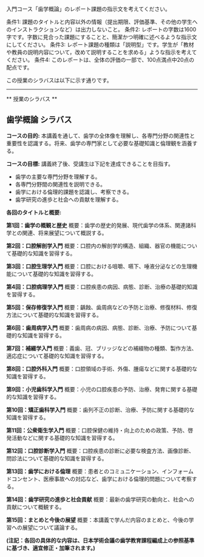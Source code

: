 入門コース「歯学概論」のレポート課題の指示文を考えてください。

条件1: 課題のタイトルと内容以外の情報（提出期限、評価基準、その他の学生へのインストラクションなど）は出力しないこと。
条件2: レポートの字数は1600字です。字数に見合った課題にすることと、簡潔かつ明確に述べるような指示文にしてください。
条件3: レポート課題の種類は「説明型」です。学生が「教材や教員の説明内容について，改めて説明することを求める」ような指示を考えてください。
条件4: このレポートは、全体の評価の一部で、100点満点中20点の配点です。

この授業のシラバスは以下に示す通りです。

---------------------------------------
** 授業のシラバス **
## 歯学概論 シラバス

**コースの目的:** 本講義を通して、歯学の全体像を理解し、各専門分野の関連性と重要性を認識する。将来、歯学の専門家として必要な基礎知識と倫理観を涵養する。

**コースの目標:**  講義終了後、受講生は下記を達成できることを目指す。
* 歯学の主要な専門分野を理解する。
* 各専門分野間の関連性を説明できる。
* 歯学における倫理的課題を認識し、考察できる。
* 歯学研究の進歩と社会への貢献を理解する。


**各回のタイトルと概要:**

**第1回：歯学の概観と歴史**
概要：歯学の歴史的発展、現代歯学の体系、関連諸科学との関連、将来展望について概説する。

**第2回：口腔解剖学入門**
概要：口腔内の解剖学的構造、組織、器官の機能について基礎的な知識を習得する。

**第3回：口腔生理学入門**
概要：口腔における咀嚼、嚥下、唾液分泌などの生理機能について基礎的な知識を習得する。

**第4回：口腔病理学入門**
概要：口腔疾患の病因、病態、診断、治療の基礎的知識を習得する。

**第5回：保存修復学入門**
概要：齲蝕、歯周病などの予防と治療、修復材料、修復方法について基礎的な知識を習得する。

**第6回：歯周病学入門**
概要：歯周病の病因、病態、診断、治療、予防について基礎的な知識を習得する。

**第7回：補綴学入門**
概要：義歯、冠、ブリッジなどの補綴物の種類、製作方法、適応症について基礎的な知識を習得する。

**第8回：口腔外科入門**
概要：口腔領域の手術、外傷、腫瘍などに関する基礎的な知識を習得する。

**第9回：小児歯科学入門**
概要：小児の口腔疾患の予防、治療、発育に関する基礎的な知識を習得する。

**第10回：矯正歯科学入門**
概要：歯列不正の診断、治療、予防に関する基礎的な知識を習得する。

**第11回：公衆衛生学入門**
概要：口腔保健の維持・向上のための政策、予防、啓発活動などに関する基礎的な知識を習得する。

**第12回：口腔診断学入門**
概要：口腔疾患の診断に必要な検査方法、画像診断、問診法について基礎的な知識を習得する。

**第13回：歯学における倫理**
概要：患者とのコミュニケーション、インフォームドコンセント、医療事故への対応など、歯学における倫理的問題について考察する。

**第14回：歯学研究の進歩と社会貢献**
概要：最新の歯学研究の動向と、社会への貢献について概観する。

**第15回：まとめと今後の展望**
概要：本講義で学んだ内容のまとめと、今後の学習への展望について議論する。


**(注記：各回の具体的な内容は、日本学術会議の歯学教育課程編成上の参照基準に基づき、適宜修正・加筆されます。)**

